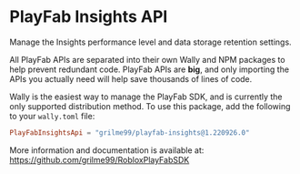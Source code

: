 # PlayFab Insights API

Manage the Insights performance level and data storage retention settings.

All PlayFab APIs are separated into their own Wally and NPM packages to help prevent redundant code.
PlayFab APIs are **big**, and only importing the APIs you actually need will help save thousands of lines of code.

Wally is the easiest way to manage the PlayFab SDK, and is currently the only supported distribution method.
To use this package, add the following to your `wally.toml` file:

```toml
PlayFabInsightsApi = "grilme99/playfab-insights@1.220926.0"
```

More information and documentation is available at:
https://github.com/grilme99/RobloxPlayFabSDK
